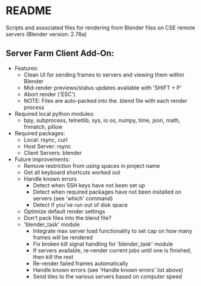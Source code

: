 # README

Scripts and associated files for rendering from Blender files on CSE remote servers (Blender version: 2.78a)

## Server Farm Client Add-On:
  * Features:
      * Clean UI for sending frames to servers and viewing them within Blender
      * Mid-render previews/status updates available with 'SHIFT + P'
      * Abort render ('ESC')
      * NOTE: Files are auto-packed into the .blend file with each render process
  * Required local python modules:
      * bpy, subprocess, telnetlib, sys, io os, numpy, time, json, math, fnmatch, pillow
  * Required packages:
      * Local: rsync, curl
      * Host Server: rsync
      * Client Servers: blender
  * Future improvements:
      * Remove restriction from using spaces in project name
      * Get all keyboard shortcuts worked out
      * Handle known errors
          * Detect when SSH keys have not been set up
          * Detect when required packages have not been installed on servers (see 'which' command)
          * Detect if you've run out of disk space
      * Optimize default render settings
      * Don't pack files into the blend file?
      * 'blender_task' module
          * Integrate max server load functionality to set cap on how many frames will be rendered
          * Fix broken kill signal handling for 'blender_task' module
          * If servers available, re-render current jobs until one is finished, then kill the rest
          * Re-render failed frames automatically
          * Handle known errors (see 'Handle known errors' list above)
          * Send tiles to the various servers based on computer speed
